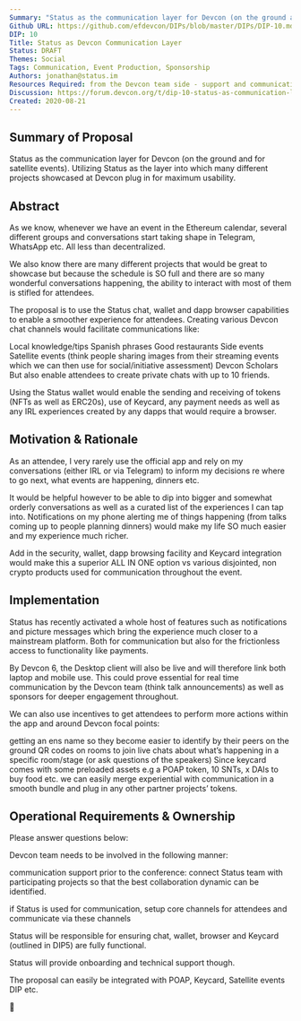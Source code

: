 ```yaml
---
Summary: "Status as the communication layer for Devcon (on the ground and for satellite events). Utilizing Status as the layer into which many different projects showcased at Devcon plug in for maximum usability."
Github URL: https://github.com/efdevcon/DIPs/blob/master/DIPs/DIP-10.md
DIP: 10
Title: Status as Devcon Communication Layer
Status: DRAFT
Themes: Social
Tags: Communication, Event Production, Sponsorship
Authors: jonathan@status.im
Resources Required: from the Devcon team side - support and communication
Discussion: https://forum.devcon.org/t/dip-10-status-as-communication-layer-for-devcon/115
Created: 2020-08-21
---
```


## Summary of Proposal

Status as the communication layer for Devcon (on the ground and for satellite events). Utilizing Status as the layer into which many different projects showcased at Devcon plug in for maximum usability.

## Abstract

As we know, whenever we have an event in the Ethereum calendar, several different groups and conversations start taking shape in Telegram, WhatsApp etc. All less than decentralized.

We also know there are many different projects that would be great to showcase but because the schedule is SO full and there are so many wonderful conversations happening, the ability to interact with most of them is stifled for attendees.

The proposal is to use the Status chat, wallet and dapp browser capabilities to enable a smoother experience for attendees. Creating various Devcon chat channels would facilitate communications like:

Local knowledge/tips
Spanish phrases
Good restaurants
Side events
Satellite events (think people sharing images from their streaming events which we can then use for social/initiative assessment)
Devcon Scholars
But also enable attendees to create private chats with up to 10 friends.

Using the Status wallet would enable the sending and receiving of tokens (NFTs as well as ERC20s), use of Keycard, any payment needs as well as any IRL experiences created by any dapps that would require a browser.

## Motivation & Rationale

As an attendee, I very rarely use the official app and rely on my conversations (either IRL or via Telegram) to inform my decisions re where to go next, what events are happening, dinners etc.

It would be helpful however to be able to dip into bigger and somewhat orderly conversations as well as a curated list of the experiences I can tap into.
Notifications on my phone alerting me of things happening (from talks coming up to people planning dinners) would make my life SO much easier and my experience much richer.

Add in the security, wallet, dapp browsing facility and Keycard integration would make this a superior ALL IN ONE option vs various disjointed, non crypto products used for communication throughout the event.

## Implementation

Status has recently activated a whole host of features such as notifications and picture messages which bring the experience much closer to a mainstream platform. Both for communication but also for the frictionless access to functionality like payments.

By Devcon 6, the Desktop client will also be live and will therefore link both laptop and mobile use. This could prove essential for real time communication by the Devcon team (think talk announcements) as well as sponsors for deeper engagement throughout.

We can also use incentives to get attendees to perform more actions within the app and around Devcon focal points:

getting an ens name so they become easier to identify by their peers on the ground
QR codes on rooms to join live chats about what’s happening in a specific room/stage (or ask questions of the speakers)
Since keycard comes with some preloaded assets e.g a POAP token, 10 SNTs, x DAIs to buy food etc. we can easily merge experiential with communication in a smooth bundle and plug in any other partner projects’ tokens.

## Operational Requirements & Ownership
Please answer questions below:

Devcon team needs to be involved in the following manner:

communication support prior to the conference:
connect Status team with participating projects so that the best collaboration dynamic can be identified.

if Status is used for communication, setup core channels for attendees and communicate via these channels

Status will be responsible for ensuring chat, wallet, browser and Keycard (outlined in DIP5) are fully functional.

Status will provide onboarding and technical support though.

The proposal can easily be integrated with POAP, Keycard, Satellite events DIP etc.

:rocket:

